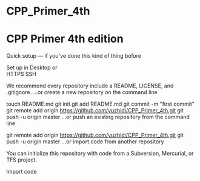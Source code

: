 CPP_Primer_4th
==============

CPP Primer 4th edition
===================

Quick setup — if you've done this kind of thing before

 Set up in Desktop	or	
HTTPS
SSH
	
We recommend every repository include a README, LICENSE, and .gitignore.
…or create a new repository on the command line

touch README.md
git init
git add README.md
git commit -m "first commit"
git remote add origin https://github.com/yuzhidi/CPP_Primer_4th.git
git push -u origin master
…or push an existing repository from the command line

git remote add origin https://github.com/yuzhidi/CPP_Primer_4th.git
git push -u origin master
…or import code from another repository

You can initialize this repository with code from a Subversion, Mercurial, or TFS project.

Import code

